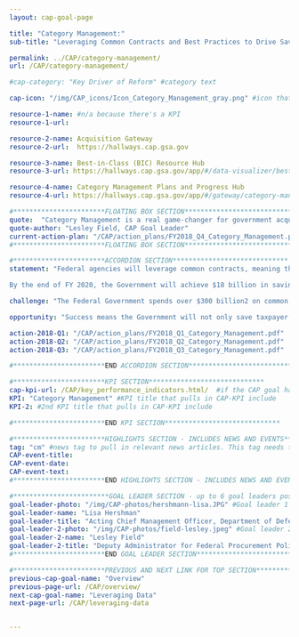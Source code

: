 ```yaml
---
layout: cap-goal-page

title: "Category Management:"
sub-title: "Leveraging Common Contracts and Best Practices to Drive Savings and Efficiencies" #page title

permalink: ../CAP/category-management/
url: /CAP/category-management/

#cap-category: "Key Driver of Reform" #category text

cap-icon: "/img/CAP_icons/Icon_Category_Management_gray.png" #icon that appears next to title

resource-1-name: #n/a because there's a KPI
resource-1-url:

resource-2-name: Acquisition Gateway
resource-2-url:  https://hallways.cap.gsa.gov

resource-3-name: Best-in-Class (BIC) Resource Hub
resource-3-url: https://hallways.cap.gsa.gov/app/#/data-visualizer/best-class-research-tool

resource-4-name: Category Management Plans and Progress Hub
resource-4-url: https://hallways.cap.gsa.gov/app/#/gateway/category-management/6512/category-plans-and-progress-hub

#***********************FLOATING BOX SECTION*****************************
quote:  "Category Management is a real game-changer for government acquisition, and it's an exciting time to be a part of this effort." #appears in the gray text box
quote-author: "Lesley Field, CAP Goal Leader"
current-action-plan: "/CAP/action_plans/FY2018_Q4_Category_Management.pdf"
#***********************FLOATING BOX SECTION*****************************

#***********************ACCORDION SECTION*****************************
statement: "Federal agencies will leverage common contracts, meaning that they share in contracts that get the best value for taxpayers, in order to buy common goods and services as an enterprise. This approach will eliminate redundancies, increase efficiency, and deliver more value and savings from Federal acquisition programs.

By the end of FY 2020, the Government will achieve $18 billion in savings for taxpayers by applying category management principles—or smart decision-making where agencies buy the same kinds of goods and services through best value contract solutions—to 60% of common spend.1 In addition, the Government will reduce duplicative contracts by 50,000, potentially reducing administrative costs by hundreds of millions of dollars." #first accordion text

challenge: "The Federal Government spends over $300 billion2 on common goods and services every year. However, because agencies buy in a fragmented manner, taxpayers often do not get the benefit of the Government’s position as the largest buyer in the world. Hundreds—and in some cases thousands—of duplicative contracts are awarded to the same vendors for similar requirements. This fragmentation leads agencies to pay significantly different prices—sometimes varying by over 300%3—for the same items." #second accordion text

opportunity: "Success means the Government will not only save taxpayer dollars but will improve mission outcomes. For example, this work will allow:  our law enforcement personnel to ensure their safety through easy access to equipment such as ammunition and body armor; medical professionals to save time and focus more on patients by ordering pharmaceuticals through electronic catalogues; agencies to more easily prioritize modernizing the Government’s IT infrastructure, to include efforts such as buying standardized computers; and the goal will be evaluated using industry best practice metrics, including savings, spend through common contract solutions, reduction of duplicative contracts, small business utilization and training the workforce. " #third accordion text

action-2018-Q1: "/CAP/action_plans/FY2018_Q1_Category_Management.pdf"
action-2018-Q2: "/CAP/action_plans/FY2018_Q2_Category_Management.pdf"
action-2018-Q3: "/CAP/action_plans/FY2018_Q3_Category_Management.pdf"

#***********************END ACCORDION SECTION*****************************

#***********************KPI SECTION*****************************
cap-kpi-url: /CAP/key_performance_indicators.html/  #if the CAP goal has a KPI, it will appear as a button under the title. The button links to the KPI accordion section
KPI: "Category Management" #KPI title that pulls in CAP-KPI include
KPI-2: #2nd KPI title that pulls in CAP-KPI include

#***********************END KPI SECTION*****************************

#***********************HIGHLIGHTS SECTION - INCLUDES NEWS AND EVENTS*****************************
tag: "cm" #news tag to pull in relevant news articles. This tag needs to be included in the "post" front matter
CAP-event-title:
CAP-event-date:
CAP-event-text:
#***********************END HIGHLIGHTS SECTION - INCLUDES NEWS AND EVENTS*****************************

#************************GOAL LEADER SECTION - up to 6 goal leaders possible by creating up to 6 sections below***************************
goal-leader-photo: "/img/CAP-photos/hershmann-lisa.JPG" #Goal leader 1
goal-leader-name: "Lisa Hershman"
goal-leader-title: "Acting Chief Management Officer, Department of Defense"
goal-leader-2-photo: "/img/CAP-photos/field-lesley.jpeg" #Goal leader 2
goal-leader-2-name: "Lesley Field"
goal-leader-2-title: "Deputy Administrator for Federal Procurement Policy and Shared Services Policy Officer, Office of Management and Budget"
#***********************END GOAL LEADER SECTION*****************************8

#***********************PREVIOUS AND NEXT LINK FOR TOP SECTION*****************************8
previous-cap-goal-name: "Overview"
previous-page-url: /CAP/overview/
next-cap-goal-name: "Leveraging Data"
next-page-url: /CAP/leveraging-data


---  
```

